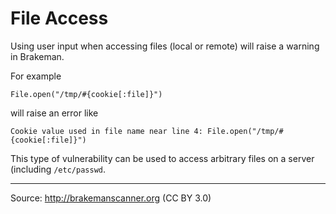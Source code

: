 # File Access

Using user input when accessing files (local or remote) will raise a warning in Brakeman.

For example

    File.open("/tmp/#{cookie[:file]}")


will raise an error like

    Cookie value used in file name near line 4: File.open("/tmp/#{cookie[:file]}")


This type of vulnerability can be used to access arbitrary files on a server (including `/etc/passwd`.

---
Source: http://brakemanscanner.org (CC BY 3.0)
